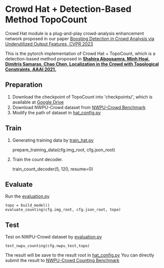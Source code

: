 # Crowd Hat + Detection-Based Method TopoCount

Crowd Hat module is a plug-and-play crowd-analysis enhancement network proposed in our paper [Boosting Detection in Crowd Analysis via Underutilized Output Features, CVPR 2023](https://openaccess.thecvf.com/content/CVPR2023/papers/Wu_Boosting_Detection_in_Crowd_Analysis_via_Underutilized_Output_Features_CVPR_2023_paper.pdf)

This is the pytorch implementation of Crowd Hat + TopoCount, which is a detection-based method proposed in [**Shahira Abousamra, Minh Hoai, Dimitris Samaras, Chao Chen, Localization in the Crowd with Topological Constraints, AAAI 2021.**](https://arxiv.org/pdf/2012.12482.pdf)

## Preparation
1. Download the checkpoint of TopoCount into 'checkpoints/', which is available at [Google Drive](https://drive.google.com/drive/folders/1qhg3ITOY_qEaNLDfgCP-LOE0Xj1ZH0P7?usp=sharing) 
2. Download NWPU-Crowd dataset from [NWPU-Crowd Benchmark](https://www.crowdbenchmark.com)
3. Modify the path of dataset in [hat_config.py](hat_config.py)


## Train

1. Generating training data by [train_hat.py](crowd_hat/train_hat.py)
   

    prepare_training_data(cfg.img_root, cfg.json_root)


2. Train the count decoder.


    train_count_decoder(5, 120, resume=0)


    


## Evaluate

Run the [evaluation.py](crowd_hat/evaluation.py)


    topo = build_model()
    evaluate_counting(cfg.img_root, cfg.json_root, topo)


## Test

Test on NWPU-Crowd dataset by [evaluation.py](crowd_hat/evaluation.py)


    test_nwpu_counting(cfg.nwpu_test,topo)

The result will be save to the result root in [hat_config.py](hat_config.py)
You can directly submit the result to [NWPU-Crowd Counting Benchmark](https://www.crowdbenchmark.com/nwpucrowd.html)
